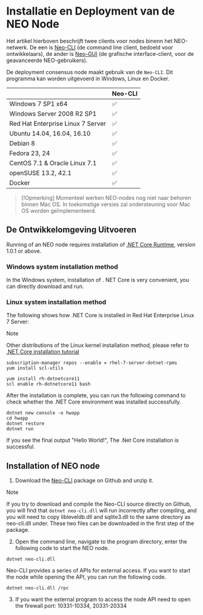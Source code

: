 # Installatie en Deployment van de NEO Node 

Het artikel hierboven beschrijft twee clients voor nodes binenn het NEO-netwerk. De een is [Neo-CLI](https://github.com/neo-project/neo-cli/releases) (de command line client, bedoeld voor ontwikkelaars), de ander is [Neo-GUI](https://github.com/neo-project/neo-gui/releases) (de grafische interface-client, voor de geavanceerde NEO-gebruikers).

De deployment consensus node maakt gebruik van de `Neo-CLI`. Dit programma kan worden uitgevoerd in Windows, Linux en Docker.

|                                   | Neo-CLI |
| --------------------------------- | ----------------- |
| Windows 7 SP1 x64                 | ✅                 |
| Windows Server 2008 R2 SP1        | ✅                 |
| Red Hat Enterprise Linux 7 Server | ✅                 |
| Ubuntu 14.04, 16.04, 16.10        | ✅                 |
| Debian 8                          | ✅                 |
| Fedora 23, 24                     | ✅                 |
| CentOS 7.1 & Oracle Linux 7.1     | ✅                 |
| openSUSE 13.2, 42.1               | ✅                 |
| Docker                            | ✅                 |

> [!Opmerking]
> Momenteel werken NEO-nodes nog niet naar behoren binnen Mac OS. In toekomstige versies zal ondersteuning voor Mac OS worden geïmplementeerd.

## De Ontwikkelomgeving Uitvoeren

Running of an NEO node requires installation of [.NET Core Runtime](https://www.microsoft.com/net/download/core#/runtime), version 1.0.1 or above.

### Windows system installation method

In the Windows system, installation of . NET Core is very convenient, you can directly download and run.

### Linux system installation method

The following shows how .NET Core is installed in Red Hat Enterprise Linux 7 Server:

> [!Note]
> Other distributions of the Linux kernel installation method, please refer to [.NET Core installation tutorial](https://www.snetnet/core#linuxredhat)


```
subscription-manager repos --enable = rhel-7-server-dotnet-rpms
yum install scl-utils
```

```
yum install rh-dotnetcore11
scl enable rh-dotnetcore11 bash
```

After the installation is complete, you can run the following command to check whether the .NET Core environment was installed successfully.

```
dotnet new console -o hwapp
cd hwapp
dotnet restore
dotnet run
```

If you see the final output "Hello World!", The .Net Core installation is successful.


## Installation of NEO node

1. Download the [Neo-CLI](https://github.com/neo-project/neo-cli/releases) package on Github and unzip it.

> [!Note]
> If you try to download and compile the Neo-CLI source directly on Github, you will find that `dotnet neo-cli.dll` will run incorrectly after compiling, and you will need to copy libleveldb.dll and sqlite3.dll to the same directory as neo-cli.dll under. These two files can be downloaded in the first step of the package.

2. Open the command line, navigate to the program directory, enter the following code to start the NEO node.

```
dotnet neo-cli.dll
```

Neo-CLI provides a series of APIs for external access. If you want to start the node while opening the API, you can run the following code.
```
dotnet neo-cli.dll /rpc
```
3. If you want the external program to access the node API need to open the firewall port: 10331-10334, 20331-20334
